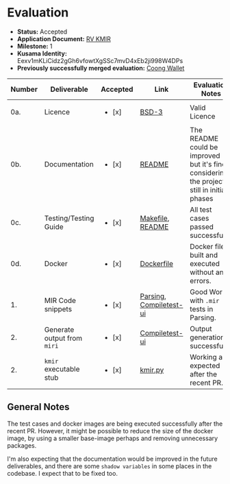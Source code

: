 # Evaluation

- **Status:** Accepted
- **Application Document:** [RV KMIR](https://github.com/w3f/Grants-Program/blob/master/applications/rv-kmir.md)
- **Milestone:** 1
- **Kusama Identity:** Eexv1mKLiCidz2gGh6vfowtXgSSc7mvD4xEb2ji998W4DPs
- **Previously successfully merged evaluation:** [Coong Wallet](https://github.com/w3f/Grant-Milestone-Delivery/pull/804)

| Number | Deliverable                 | Accepted               | Link                                                                                                                                                                                                                                                                       | Evaluation Notes                                                                              |
| ------ | --------------------------- | ---------------------- | -------------------------------------------------------------------------------------------------------------------------------------------------------------------------------------------------------------------------------------------------------------------------- | --------------------------------------------------------------------------------------------- |
| 0a.    | Licence                     | <ul><li>[x] </li></ul> | [BSD-3](https://github.com/runtimeverification/mir-semantics/blob/master/LICENSE)                                                                                                                                                                                          | Valid Licence                                                                                 |
| 0b.    | Documentation               | <ul><li>[x] </li></ul> | [README](https://github.com/runtimeverification/mir-semantics/blob/milestone1-delivery/README.md)                                                                                                                                                                          | The README could be improved but it's fine considering the project is still in initial phases |
| 0c.    | Testing/Testing Guide       | <ul><li>[x] </li></ul> | [Makefile](https://github.com/runtimeverification/mir-semantics/blob/milestone1-delivery/kmir/Makefile), [README](https://github.com/runtimeverification/mir-semantics/blob/milestone1-delivery/kmir/README.md)                                                            | All test cases passed successfully.                                                           |
| 0d.    | Docker                      | <ul><li>[x] </li></ul> | [Dockerfile](https://github.com/runtimeverification/mir-semantics/blob/milestone1-delivery/Dockerfile)                                                                                                                                                                     | Docker file built and executed without any errors.                                            |
| 1.     | MIR Code snippets           | <ul><li>[x] </li></ul> | [Parsing](https://github.com/runtimeverification/mir-semantics/tree/milestone1-delivery/kmir/src/tests/integration/test-data/parsing), [Compiletest-ui](https://github.com/runtimeverification/mir-semantics-compiletest/tree/9251b00e38504a6f1279b0ca9f81b90b4964080d/ui) | Good Work with `.mir` tests in Parsing.                                                       |
| 2.     | Generate output from `miri` | <ul><li>[x] </li></ul> | [Compiletest-ui](https://github.com/runtimeverification/mir-semantics-compiletest/tree/9251b00e38504a6f1279b0ca9f81b90b4964080d/ui)                                                                                                                                        | Output generation successful.                                                                 |
| 2.     | `kmir` executable stub      | <ul><li>[x] </li></ul> | [kmir.py](https://github.com/runtimeverification/mir-semantics/blob/milestone1-delivery/kmir/src/kmir/kmir.py)                                                                                                                                                             | Working as expected after the recent PR.                                                      |

## General Notes

The test cases and docker images are being executed successfully after the recent PR. However, it might be possible to reduce the size of the docker image, by using a smaller base-image perhaps and removing unnecessary packages.

I'm also expecting that the documentation would be improved in the future deliverables, and there are some `shadow variables` in some places in the codebase. I expect that to be fixed too.
